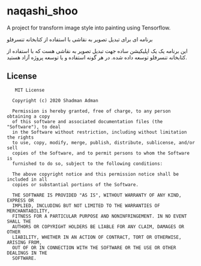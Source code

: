 # naqashi_shoo
A project for transform image style into painting using Tensorflow.

برنامه ای برای تبدیل تصویر به نقاشی با استفاده از کتابخانه تنسرفلو

این برنامه یک یک اپلیکیشن ساده جهت تبدیل تصویر به نقاشی هست که با استفاده از کتابخانه تنسرفلو توسعه داده شده. 
در هر گونه استفاده و یا توسعه پروژه آزاد هستید. 




## License

       MIT License

      Copyright (c) 2020 Shadman Adman

      Permission is hereby granted, free of charge, to any person obtaining a copy
      of this software and associated documentation files (the "Software"), to deal
      in the Software without restriction, including without limitation the rights
      to use, copy, modify, merge, publish, distribute, sublicense, and/or sell
      copies of the Software, and to permit persons to whom the Software is
      furnished to do so, subject to the following conditions:

      The above copyright notice and this permission notice shall be included in all
      copies or substantial portions of the Software.

      THE SOFTWARE IS PROVIDED "AS IS", WITHOUT WARRANTY OF ANY KIND, EXPRESS OR
      IMPLIED, INCLUDING BUT NOT LIMITED TO THE WARRANTIES OF MERCHANTABILITY,
      FITNESS FOR A PARTICULAR PURPOSE AND NONINFRINGEMENT. IN NO EVENT SHALL THE
      AUTHORS OR COPYRIGHT HOLDERS BE LIABLE FOR ANY CLAIM, DAMAGES OR OTHER
      LIABILITY, WHETHER IN AN ACTION OF CONTRACT, TORT OR OTHERWISE, ARISING FROM,
      OUT OF OR IN CONNECTION WITH THE SOFTWARE OR THE USE OR OTHER DEALINGS IN THE
      SOFTWARE.
